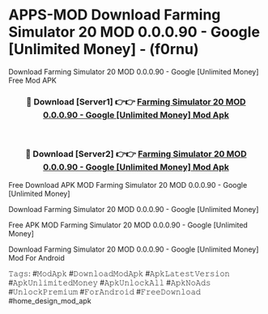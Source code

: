 # APPS-MOD Download Farming Simulator 20 MOD 0.0.0.90 - Google [Unlimited Money] - (f0rnu)
Download Farming Simulator 20 MOD 0.0.0.90 - Google [Unlimited Money] Free Mod APK

<div align="center">
<h3>🔴 Download [Server1] 👉👉 <a href="https://apk-comot.site?title=Farming_Simulator_20_MOD_0.0.0.90_-_Google_[Unlimited_Money]">Farming Simulator 20 MOD 0.0.0.90 - Google [Unlimited Money] Mod Apk</a></h3><br>

<h3>🔴 Download [Server2] 👉👉 <a href="https://apk-comot.site?title=Farming_Simulator_20_MOD_0.0.0.90_-_Google_[Unlimited_Money]">Farming Simulator 20 MOD 0.0.0.90 - Google [Unlimited Money] Mod Apk</a></h3>
</div>


Free Download APK MOD Farming Simulator 20 MOD 0.0.0.90 - Google [Unlimited Money]

Download Farming Simulator 20 MOD 0.0.0.90 - Google [Unlimited Money] 

Free APK MOD Farming Simulator 20 MOD 0.0.0.90 - Google [Unlimited Money] 

Download Farming Simulator 20 MOD 0.0.0.90 - Google [Unlimited Money] Mod For Android

𝚃𝚊𝚐𝚜: #𝙼𝚘𝚍𝙰𝚙𝚔 #𝙳𝚘𝚠𝚗𝚕𝚘𝚊𝚍𝙼𝚘𝚍𝙰𝚙𝚔 #𝙰𝚙𝚔𝙻𝚊𝚝𝚎𝚜𝚝𝚅𝚎𝚛𝚜𝚒𝚘𝚗 #𝙰𝚙𝚔𝚄𝚗𝚕𝚒𝚖𝚒𝚝𝚎𝚍𝙼𝚘𝚗𝚎𝚢 #𝙰𝚙𝚔𝚄𝚗𝚕𝚘𝚌𝚔𝙰𝚕𝚕 #𝙰𝚙𝚔𝙽𝚘𝙰𝚍𝚜 #𝚄𝚗𝚕𝚘𝚌𝚔𝙿𝚛𝚎𝚖𝚒𝚞𝚖 #𝙵𝚘𝚛𝙰𝚗𝚍𝚛𝚘𝚒𝚍 #𝙵𝚛𝚎𝚎𝙳𝚘𝚠𝚗𝚕𝚘𝚊𝚍 #home_design_mod_apk